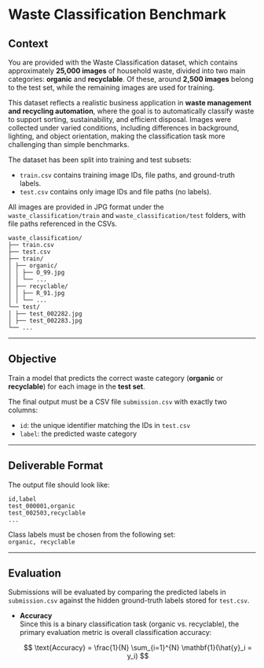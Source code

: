 # Waste Classification Benchmark

## Context
You are provided with the Waste Classification dataset, which contains approximately **25,000 images** of household waste, divided into two main categories: **organic** and **recyclable**. Of these, around **2,500 images** belong to the test set, while the remaining images are used for training.

This dataset reflects a realistic business application in **waste management and recycling automation**, where the goal is to automatically classify waste to support sorting, sustainability, and efficient disposal. Images were collected under varied conditions, including differences in background, lighting, and object orientation, making the classification task more challenging than simple benchmarks.

The dataset has been split into training and test subsets:
- `train.csv` contains training image IDs, file paths, and ground-truth labels.  
- `test.csv` contains only image IDs and file paths (no labels).  

All images are provided in JPG format under the `waste_classification/train` and `waste_classification/test` folders, with file paths referenced in the CSVs.

```
waste_classification/
├── train.csv
├── test.csv
├── train/
│ ├── organic/
│ │ ├── O_99.jpg
│ │ └── ...
│ ├── recyclable/
│ │ ├── R_91.jpg
│ │ └── ...
└── test/
│ ├── test_002282.jpg
│ ├── test_002283.jpg
└── ...
```


---

## Objective
Train a model that predicts the correct waste category (**organic** or **recyclable**) for each image in the **test set**.  

The final output must be a CSV file `submission.csv` with exactly two columns:

- `id`: the unique identifier matching the IDs in `test.csv`  
- `label`: the predicted waste category  

---

## Deliverable Format
The output file should look like:

```
id,label
test_000001,organic
test_002503,recyclable
...
```


Class labels must be chosen from the following set:  
`organic, recyclable`

---

## Evaluation
Submissions will be evaluated by comparing the predicted labels in `submission.csv` against the hidden ground-truth labels stored for `test.csv`.  

- **Accuracy**  
  Since this is a binary classification task (organic vs. recyclable), the primary evaluation metric is overall classification accuracy:  

  $$
  \text{Accuracy} = \frac{1}{N} \sum_{i=1}^{N} \mathbf{1}(\hat{y}_i = y_i)
  $$  
